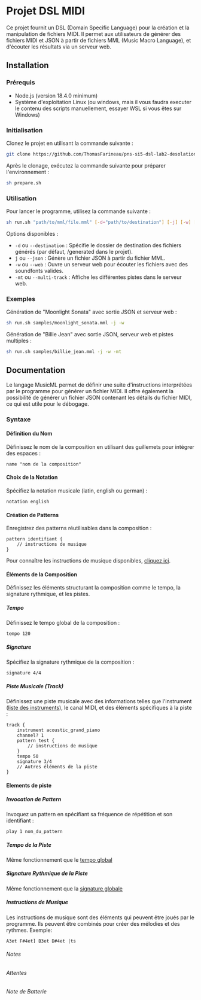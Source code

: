 # Projet DSL MIDI

Ce projet fournit un DSL (Domain Specific Language) pour la création et la manipulation de fichiers MIDI. Il permet aux utilisateurs de générer des fichiers MIDI et JSON à partir de fichiers MML (Music Macro Language), et d'écouter les résultats via un serveur web.

## Installation

### Prérequis

- Node.js (version 18.4.0 minimum)
- Système d'exploitation Linux (ou windows, mais il vous faudra executer le contenu des scripts manuellement, essayer WSL si vous êtes sur Windows)

### Initialisation

Clonez le projet en utilisant la commande suivante :

```bash
git clone https://github.com/ThomasFarineau/pns-si5-dsl-lab2-desolation
```
Après le clonage, exécutez la commande suivante pour préparer l'environnement :

```bash
sh prepare.sh
```

### Utilisation
Pour lancer le programme, utilisez la commande suivante :

```bash
sh run.sh "path/to/mml/file.mml" [-d="path/to/destination"] [-j] [-w] [-mt]
```

Options disponibles :

- `-d` ou `--destination` : Spécifie le dossier de destination des fichiers générés (par défaut, /generated dans le projet).
- `j` ou `--json` : Génère un fichier JSON à partir du fichier MML.
- `-w` ou `--web` : Ouvre un serveur web pour écouter les fichiers avec des soundfonts valides.
- `-mt` ou `--multi-track` : Affiche les différentes pistes dans le serveur web.

### Exemples
Génération de "Moonlight Sonata" avec sortie JSON et serveur web :
```bash
sh run.sh samples/moonlight_sonata.mml -j -w
```

Génération de "Billie Jean" avec sortie JSON, serveur web et pistes multiples :
```bash
sh run.sh samples/billie_jean.mml -j -w -mt
```

## Documentation

Le langage MusicML permet de définir une suite d'instructions interprétées par le programme pour générer un fichier MIDI. Il offre également la possibilité de générer un fichier JSON contenant les détails du fichier MIDI, ce qui est utile pour le débogage.

### Syntaxe
#### Définition du Nom
Définissez le nom de la composition en utilisant des guillemets pour intégrer des espaces :
```
name "nom de la composition"
```
#### Choix de la Notation
Spécifiez la notation musicale (latin, english ou german) :
```
notation english
```
#### Création de Patterns
Enregistrez des patterns réutilisables dans la composition :
```
pattern identifiant {
    // instructions de musique
}
```
Pour connaître les instructions de musique disponibles, [cliquez ici](#instructions-de-musique).
#### Éléments de la Composition
Définissez les éléments structurant la composition comme le tempo, la signature rythmique, et les pistes.
##### Tempo
Définissez le tempo global de la composition :
```
tempo 120
```
##### Signature
Spécifiez la signature rythmique de la composition :
```
signature 4/4
```
##### Piste Musicale (Track)
Définissez une piste musicale avec des informations telles que l'instrument ([liste des instruments](#instruments)), le canal MIDI, et des éléments spécifiques à la piste :
```
track {
    instrument acoustic_grand_piano
    channel? 1
    pattern test {
        // instructions de musique
    }
    tempo 50
    signature 3/4
    // Autres éléments de la piste
}
```
#### Elements de piste
##### Invocation de Pattern
Invoquez un pattern en spécifiant sa fréquence de répétition et son identifiant :
```
play 1 nom_du_pattern
```
##### Tempo de la Piste
Même fonctionnement que le [tempo global](#tempo)
##### Signature Rythmique de la Piste
Même fonctionnement que la [signature globale](#signature)
##### Instructions de Musique
Les instructions de musique sont des éléments qui peuvent être joués par le programme. Ils peuvent être combinés pour créer des mélodies et des rythmes.
Exemple:
```
A3et F#4et] B3et D#4et |ts
```
###### Notes
###### Attentes
###### Note de Batterie